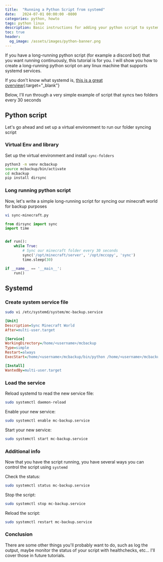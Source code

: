 ```yaml
---
title:  "Running a Python Script from systemd"
date:   2024-07-01 00:00:00 -0800
categories: python, howto
tags: python linux
description: Basic instructions for adding your python script to systemd for long running processes
toc: true
header:
  og_image: /assets/images/python-banner.png
---
```


If you have a long-running python script (for example a discord bot) that you want running continuously, this tutorial is for you.
I will show you how to create a long-running python script on any linux machine that supports systemd services.

If you don't know what systemd is, [this is a great overview](https://www.linux.com/training-tutorials/understanding-and-using-systemd/){:target="_blank"}

Below, I'll run through a very simple example of script that syncs two folders every 30 seconds

## Python script

Let's go ahead and set up a virtual environment to run our folder syncing script

### Virtual Env and library

Set up the virtual environment and install `sync-folders`

```bash
python3 -m venv mcbackup
source mcbackup/bin/activate
cd mcbackup
pip install dirsync
```

### Long running python script

Now, let's write a simple long-running script for syncing our minecraft world for backup purposes

```bash
vi sync-minecraft.py
```

```python
from dirsync import sync
import time


def run():
    while True:
        # Sync our minecraft folder every 30 seconds
        sync('/opt/minecraft/server', '/opt/mccopy', 'sync')
        time.sleep(30)

if __name__ == '__main__':
    run()
```

## Systemd

### Create system service file
```bash
sudo vi /etc/systemd/system/mc-backup.service
```

```ini
[Unit]
Description=Sync Minecraft World
After=multi-user.target

[Service]
WorkingDirectory=/home/<username>/mcbackup
Type=simple
Restart=always
ExecStart=/home/<username>/mcbackup/bin/python /home/<username>/mcbackup/sync-minecraft.py

[Install]
WantedBy=multi-user.target
```

### Load the service

Reload systemd to read the new service file:

```bash
sudo systemctl daemon-reload
```

Enable your new service:

```bash
sudo systemctl enable mc-backup.service
```

Start your new service:

```bash
sudo systemctl start mc-backup.service
```

### Additional info

Now that you have the script running, you have several ways you can control the script using `systemd`

Check the status:

```bash
sudo systemctl status mc-backup.service
```

Stop the script:
```bash
sudo systemctl stop mc-backup.service
```

Reload the script:
```bash
sudo systemctl restart mc-backup.service
```

### Conclusion

There are some other things you'll probably want to do, such as log the output, maybe monitor the status of your script with healthchecks, etc...  I'll cover those in future tutorials.
